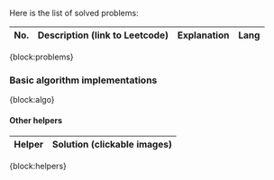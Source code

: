 Here is the list of solved problems:

| No.  | Description (link to Leetcode)                                                                                                                                    | Explanation |               Lang               |
|:----:|-------------------------------------------------------------------------------------------------------------------------------------------------------------------|-------------|:--------------------------------:|
{block:problems}

### Basic algorithm implementations

{block:algo}

#### Other helpers

| Helper | Solution (clickable images) |
|--------|-----------------------------|
{block:helpers}

